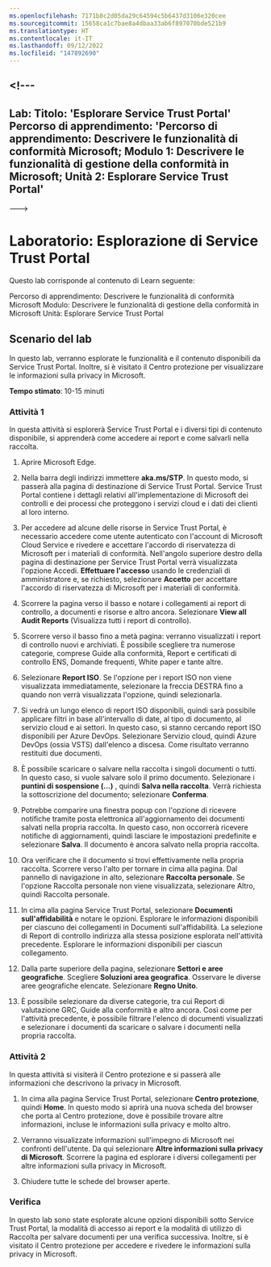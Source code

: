 ```yaml
---
ms.openlocfilehash: 7171b8c2d05da29c64594c5b6437d3106e320cee
ms.sourcegitcommit: 15658ca1c7bae8a4dbaa33ab6f897070bde521b9
ms.translationtype: HT
ms.contentlocale: it-IT
ms.lasthandoff: 09/12/2022
ms.locfileid: "147892690"
---
```

<a name="---"></a><!---
---
Lab: Titolo: 'Esplorare Service Trust Portal' Percorso di apprendimento: 'Percorso di apprendimento: Descrivere le funzionalità di conformità Microsoft; Modulo 1: Descrivere le funzionalità di gestione della conformità in Microsoft; Unità 2: Esplorare Service Trust Portal'
---
--->

# <a name="lab-explore-the-service-trust-portal"></a>Laboratorio: Esplorazione di Service Trust Portal

Questo lab corrisponde al contenuto di Learn seguente:

Percorso di apprendimento: Descrivere le funzionalità di conformità Microsoft Modulo: Descrivere le funzionalità di gestione della conformità in Microsoft Unità: Esplorare Service Trust Portal

## <a name="lab-scenario"></a>Scenario del lab

In questo lab, verranno esplorate le funzionalità e il contenuto disponibili da Service Trust Portal. Inoltre, si è visitato il Centro protezione per visualizzare le informazioni sulla privacy in Microsoft.

**Tempo stimato**: 10-15 minuti

### <a name="task-1"></a>Attività 1

In questa attività si esplorerà Service Trust Portal e i diversi tipi di contenuto disponibile, si apprenderà come accedere ai report e come salvarli nella raccolta.

1. Aprire Microsoft Edge.

1. Nella barra degli indirizzi immettere **aka.ms/STP**.  In questo modo, si passerà alla pagina di destinazione di Service Trust Portal. Service Trust Portal contiene i dettagli relativi all'implementazione di Microsoft dei controlli e dei processi che proteggono i servizi cloud e i dati dei clienti al loro interno.

1. Per accedere ad alcune delle risorse in Service Trust Portal, è necessario accedere come utente autenticato con l'account di Microsoft Cloud Service e rivedere e accettare l'accordo di riservatezza di Microsoft per i materiali di conformità. Nell'angolo superiore destro della pagina di destinazione per Service Trust Portal verrà visualizzata l'opzione Accedi.  **Effettuare l'accesso** usando le credenziali di amministratore e, se richiesto, selezionare **Accetto** per accettare l'accordo di riservatezza di Microsoft per i materiali di conformità.

1. Scorrere la pagina verso il basso e notare i collegamenti ai report di controllo, a documenti e risorse e altro ancora.  Selezionare **View all Audit Reports** (Visualizza tutti i report di controllo).

1. Scorrere verso il basso fino a metà pagina: verranno visualizzati i report di controllo nuovi e archiviati.  È possibile scegliere tra numerose categorie, comprese Guide alla conformità, Report e certificati di controllo ENS, Domande frequenti, White paper e tante altre.

1. Selezionare **Report ISO**.  Se l'opzione per i report ISO non viene visualizzata immediatamente, selezionare la freccia DESTRA fino a quando non verrà visualizzata l'opzione, quindi selezionarla.

1. Si vedrà un lungo elenco di report ISO disponibili, quindi sarà possibile applicare filtri in base all'intervallo di date, al tipo di documento, al servizio cloud e ai settori.  In questo caso, si stanno cercando report ISO disponibili per Azure DevOps.  Selezionare Servizio cloud, quindi Azure DevOps (ossia VSTS) dall'elenco a discesa.  Come risultato verranno restituiti due documenti.

1. È possibile scaricare o salvare nella raccolta i singoli documenti o tutti.  In questo caso, si vuole salvare solo il primo documento.  Selezionare i **puntini di sospensione (…)** , quindi **Salva nella raccolta**.  Verrà richiesta la sottoscrizione del documento; selezionare **Conferma**.

1. Potrebbe comparire una finestra popup con l'opzione di ricevere notifiche tramite posta elettronica all'aggiornamento dei documenti salvati nella propria raccolta.  In questo caso, non occorrerà ricevere notifiche di aggiornamenti, quindi lasciare le impostazioni predefinite e selezionare **Salva**.  Il documento è ancora salvato nella propria raccolta.

1. Ora verificare che il documento si trovi effettivamente nella propria raccolta. Scorrere verso l'alto per tornare in cima alla pagina.  Dal pannello di navigazione in alto, selezionare **Raccolta personale**.  Se l'opzione Raccolta personale non viene visualizzata, selezionare Altro, quindi Raccolta personale.

1. In cima alla pagina Service Trust Portal, selezionare **Documenti sull'affidabilità** e notare le opzioni. Esplorare le informazioni disponibili per ciascuno dei collegamenti in Documenti sull'affidabilità. La selezione di Report di controllo indirizza alla stessa posizione esplorata nell'attività precedente.  Esplorare le informazioni disponibili per ciascun collegamento.

1. Dalla parte superiore della pagina, selezionare **Settori e aree geografiche**.  Scegliere **Soluzioni area geografica**. Osservare le diverse aree geografiche elencate.  Selezionare **Regno Unito**.  

1. È possibile selezionare da diverse categorie,  tra cui Report di valutazione GRC, Guide alla conformità e altro ancora.  Così come per l'attività precedente, è possibile filtrare l'elenco di documenti visualizzati e selezionare i documenti da scaricare o salvare i documenti nella propria raccolta.

### <a name="task-2"></a>Attività 2

In questa attività si visiterà il Centro protezione e si passerà alle informazioni che descrivono la privacy in Microsoft.

1. In cima alla pagina Service Trust Portal, selezionare **Centro protezione**, quindi **Home**. In questo modo si aprirà una nuova scheda del browser che porta al Centro protezione, dove è possibile trovare altre informazioni, incluse le informazioni sulla privacy e molto altro.  

1. Verranno visualizzate informazioni sull'impegno di Microsoft nei confronti dell'utente.  Da qui selezionare **Altre informazioni sulla privacy di Microsoft**.  Scorrere la pagina ed esplorare i diversi collegamenti per altre informazioni sulla privacy in Microsoft.

1. Chiudere tutte le schede del browser aperte.

### <a name="review"></a>Verifica

In questo lab sono state esplorate alcune opzioni disponibili sotto Service Trust Portal, la modalità di accesso ai report e la modalità di utilizzo di Raccolta per salvare documenti per una verifica successiva.  Inoltre, si è visitato il Centro protezione per accedere e rivedere le informazioni sulla privacy in Microsoft.
